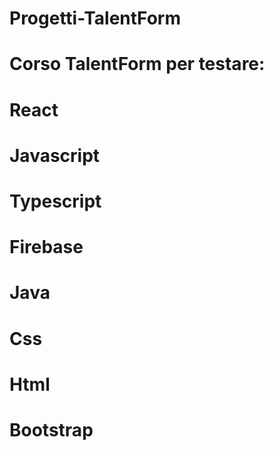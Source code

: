 # Progetti-TalentForm
# Corso TalentForm per testare:
# React
# Javascript
# Typescript
# Firebase
# Java
# Css
# Html
# Bootstrap
